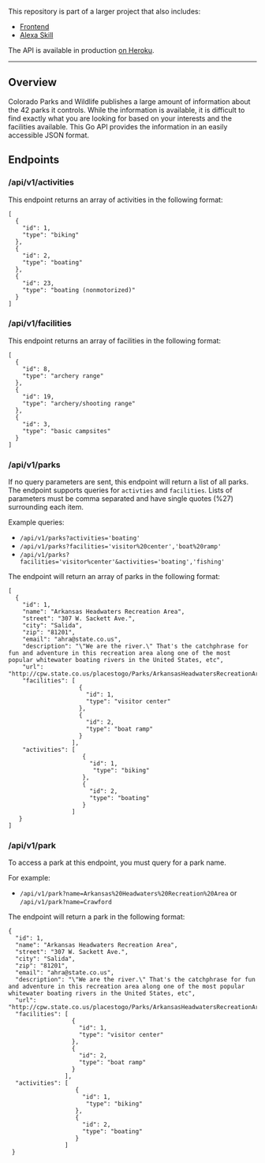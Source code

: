 This repository is part of a larger project that also includes:
* [Frontend](https://github.com/rtravitz/coparkfinder-front)
* [Alexa Skill](https://github.com/rtravitz/coparkfinder-alexa)

The API is available in production [on Heroku](https://coparkfinder.herokuapp.com/).

-------------------
## Overview
Colorado Parks and Wildlife publishes a large amount of information about the 42 parks it controls. While the information is available, it is difficult to find exactly what you are looking for based on your interests and the facilities available. This Go API provides the information in an easily accessible JSON format.

## Endpoints
### /api/v1/activities
This endpoint returns an array of activities in the following format:
```
[
  {
    "id": 1,
    "type": "biking"
  },
  {
    "id": 2,
    "type": "boating"
  },
  {
    "id": 23,
    "type": "boating (nonmotorized)"
  }
]
```

### /api/v1/facilities
This endpoint returns an array of facilities in the following format:
```
[
  {
    "id": 8,
    "type": "archery range"
  },
  {
    "id": 19,
    "type": "archery/shooting range"
  },
  {
    "id": 3,
    "type": "basic campsites"
  }
]
```

### /api/v1/parks
If no query parameters are sent, this endpoint will return a list of all parks. The endpoint supports queries for ```activties``` and ```facilities```. Lists of parameters must be comma separated and have single quotes (%27) surrounding each item.

Example queries:

* ``` /api/v1/parks?activities='boating' ```
* ``` /api/v1/parks?facilities='visitor%20center','boat%20ramp' ```
* ``` /api/v1/parks?facilities='visitor%center'&activities='boating','fishing' ```


The endpoint will return an array of parks in the following format:

```
[
  {
    "id": 1,
    "name": "Arkansas Headwaters Recreation Area",
    "street": "307 W. Sackett Ave.",
    "city": "Salida",
    "zip": "81201",
    "email": "ahra@state.co.us",
    "description": "\"We are the river.\" That's the catchphrase for fun and adventure in this recreation area along one of the most popular whitewater boating rivers in the United States, etc",
    "url": "http://cpw.state.co.us/placestogo/Parks/ArkansasHeadwatersRecreationArea",
    "facilities": [
                    {
                      "id": 1,
                      "type": "visitor center"
                    },
                    {
                      "id": 2,
                      "type": "boat ramp"
                    }
                  ],
    "activities": [
                     {
                       "id": 1,
                        "type": "biking"
                     },
                     {
                       "id": 2,
                       "type": "boating"
                     }
                  ]
   }
]
```

### /api/v1/park
To access a park at this endpoint, you must query for a park name. 

For example:
* ```/api/v1/park?name=Arkansas%20Headwaters%20Recreation%20Area``` or ```/api/v1/park?name=Crawford```

The endpoint will return a park in the following format:

```
{
  "id": 1,
  "name": "Arkansas Headwaters Recreation Area",
  "street": "307 W. Sackett Ave.",
  "city": "Salida",
  "zip": "81201",
  "email": "ahra@state.co.us",
  "description": "\"We are the river.\" That's the catchphrase for fun and adventure in this recreation area along one of the most popular whitewater boating rivers in the United States, etc",
  "url": "http://cpw.state.co.us/placestogo/Parks/ArkansasHeadwatersRecreationArea",
  "facilities": [
                  {
                    "id": 1,
                    "type": "visitor center"
                  },
                  {
                    "id": 2,
                    "type": "boat ramp"
                  }
                ],
  "activities": [
                   {
                     "id": 1,
                      "type": "biking"
                   },
                   {
                     "id": 2,
                     "type": "boating"
                   }
                ]
 }
```
